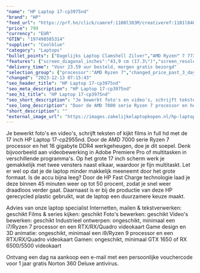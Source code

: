 ```yaml
---
"name": "HP Laptop 17-cp3975nd"
"brand": "HP"
"feed_url": "https://prf.hn/click/camref:1100l383M/creativeref:1101l84031/destination:https%3A%2F%2Fwww.coolblue.nl%2Fproduct%2F935339"
"price": 799
"currency": "EUR"
"GTIN": "197498585314"
"supplier": "Coolblue"
"category": "Laptops"
"bullet_points": ["Dagelijks Laptop Clamshell Zilver","AMD Ryzen™ 7 7730U 2 GHz","43,9 cm (17.3\") Full HD 1920 x 1080 Pixels IPS 16:9","16 GB DDR4-SDRAM 3200 MHz 2 x 8 GB","1 TB SSD","AMD Radeon Graphics","Wi-Fi 6 (802.11ax) Bluetooth 5.3","Lithium-Ion (Li-Ion) 41 Wh 9,75 uur 45 W","Windows 11 Home"]
"features": {"screen_diagonal_inches":"43,9 cm (17.3\")","screen_resolution":"1920 x 1080 Pixels","processor_family":"AMD Ryzen™ 7","memory_size":"16 GB","memory_type":"DDR4-SDRAM","total_storage_space":"1 TB","operating_system":"Windows 11 Home","battery_capacity":"41 Wh","width":"400,7 mm","depth":"257,8 mm","height":"19,9 mm","weight":"2,07 kg"}
"delivery_time": "Voor 23.59 uur besteld, morgen gratis bezorgd"
"selection_group": {"processor":"AMD Ryzen 7","changed_price_past_3_days":false}
"changed": "2023-12-13 07:15:43"
"seo_header_title": "HP Laptop 17-cp3975nd"
"seo_meta_description": "HP Laptop 17-cp3975nd"
"seo_h1_title": "HP Laptop 17-cp3975nd"
"seo_short_description": "Je bewerkt foto's en video's, schrijft teksten of kijkt films in full hd met de 17 inch HP Laptop 17-cp2955nd."
"seo_long_description": "Door de AMD 7000 serie Ryzen 7 processor en het 16 gigabyte DDR4 werkgeheugen, doe je dit soepel. Denk bijvoorbeeld aan videobewerking in Adobe Premiere Pro of multitasken in verschillende programma's. Op het grote 17 inch scherm werk je gemakkelijk met twee vensters naast elkaar, waardoor je fijn multitaskt. Let er wel op dat je de laptop minder makkelijk meeneemt door het grote formaat. Is de accu bijna leeg? Door de HP Fast Charge technologie laad je deze binnen 45 minuten weer op tot 50 procent, zodat je snel weer draadloos verder gaat. Daarnaast is er bij de productie van deze HP gerecycled plastic gebruikt, wat de laptop een duurzamere keuze maakt. \r\n\r\nAdvies van onze laptop specialist\r\nInternetten, mailen & tekstverwerken: geschikt\r\nFilms & series kijken: geschikt\r\nFoto's bewerken: geschikt\r\nVideo's bewerken: geschikt\r\nIndustrieel ontwerpen: ongeschikt, minimaal een i7/Ryzen 7 processor en een RTX/RX/Quadro videokaart\r\nGame design en 3D animatie: ongeschikt, minimaal een i9/Ryzen 9 processor en een RTX/RX/Quadro videokaart\r\nGamen: ongeschikt, minimaal GTX 1650 of RX 6500/5500 videokaart\r\n \r\nOntvang een dag na aankoop een e-mail met een persoonlijke vouchercode voor 1 jaar gratis Norton 360 Deluxe antivirus."
"short_description": ""
"external_image_url": "https://images.zakelijkelaptopkopen.nl/hp-laptop-17-cp3975nd.webp"
---
```


Je bewerkt foto's en video's, schrijft teksten of kijkt films in full hd met de 17 inch HP Laptop 17-cp2955nd. Door de AMD 7000 serie Ryzen 7 processor en het 16 gigabyte DDR4 werkgeheugen, doe je dit soepel. Denk bijvoorbeeld aan videobewerking in Adobe Premiere Pro of multitasken in verschillende programma's. Op het grote 17 inch scherm werk je gemakkelijk met twee vensters naast elkaar, waardoor je fijn multitaskt. Let er wel op dat je de laptop minder makkelijk meeneemt door het grote formaat. Is de accu bijna leeg? Door de HP Fast Charge technologie laad je deze binnen 45 minuten weer op tot 50 procent, zodat je snel weer draadloos verder gaat. Daarnaast is er bij de productie van deze HP gerecycled plastic gebruikt, wat de laptop een duurzamere keuze maakt.

Advies van onze laptop specialist
Internetten, mailen & tekstverwerken: geschikt
Films & series kijken: geschikt
Foto's bewerken: geschikt
Video's bewerken: geschikt
Industrieel ontwerpen: ongeschikt, minimaal een i7/Ryzen 7 processor en een RTX/RX/Quadro videokaart
Game design en 3D animatie: ongeschikt, minimaal een i9/Ryzen 9 processor en een RTX/RX/Quadro videokaart
Gamen: ongeschikt, minimaal GTX 1650 of RX 6500/5500 videokaart
 
Ontvang een dag na aankoop een e-mail met een persoonlijke vouchercode voor 1 jaar gratis Norton 360 Deluxe antivirus.